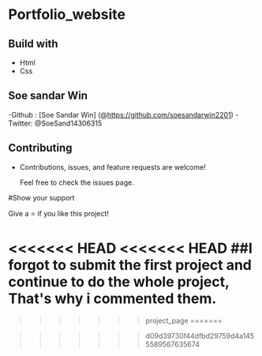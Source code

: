 # Portfolio_website

## Build with
 - Html
 - Css


 ## Soe sandar Win

 -Github : [Soe Sandar Win] (@https://github.com/soesandarwin2201)
 -Twitter: @SoeSand14306315
 
 ## Contributing
 - Contributions, issues, and feature requests are welcome!

   Feel free to check the issues page.
   
 #Show your support
 
 Give a ⭐️ if you like this project!
 
<<<<<<< HEAD
<<<<<<< HEAD
 ##I forgot to submit the first project and continue to do the whole project, That's why i commented them.
=======

>>>>>>> project_page
=======

>>>>>>> d09d39730f44dfbd29759d4a1455589567635674
